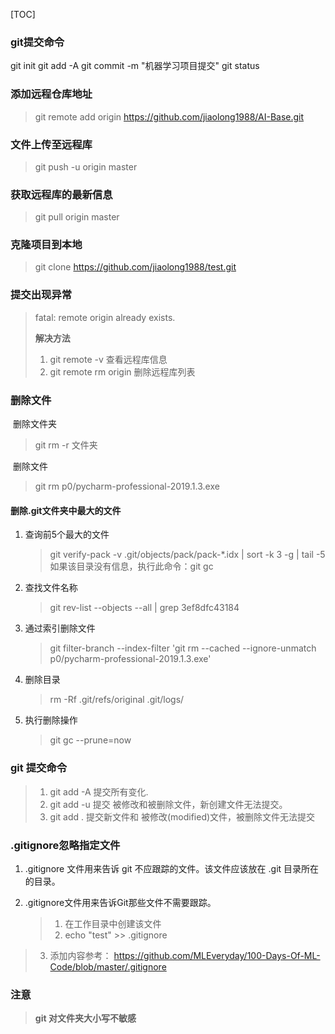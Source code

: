 [TOC]

### git提交命令

git init 
git add -A
git commit -m "机器学习项目提交"
git status

### 添加远程仓库地址
> git remote add origin https://github.com/jiaolong1988/AI-Base.git



### 文件上传至远程库

> git push -u origin master



### 获取远程库的最新信息

> git pull origin master



### 克隆项目到本地

> git clone https://github.com/jiaolong1988/test.git



### 提交出现异常

> fatal: remote origin already exists.  
>
> **解决方法**
>
> 1. git remote -v 查看远程库信息
> 2. git remote rm origin 删除远程库列表



### 删除文件

​	删除文件夹

> git rm -r 文件夹

​	删除文件

>  git rm  p0/pycharm-professional-2019.1.3.exe





#### 删除.git文件夹中最大的文件

1. 查询前5个最大的文件

   > git verify-pack -v .git/objects/pack/pack-*.idx | sort -k 3 -g | tail -5
   > 如果该目录没有信息，执行此命令：git gc

2. 查找文件名称

   > git rev-list --objects --all | grep 3ef8dfc43184

3. 通过索引删除文件

   > git filter-branch --index-filter 'git rm --cached --ignore-unmatch  p0/pycharm-professional-2019.1.3.exe'

4. 删除目录

   > rm -Rf .git/refs/original .git/logs/

5. 执行删除操作

   > git gc --prune=now



### git 提交命令

> 1. git add -A      提交所有变化.
> 2. git add -u      提交 被修改和被删除文件，新创建文件无法提交。
> 3. git add .        提交新文件和 被修改(modified)文件，被删除文件无法提交

### .gitignore忽略指定文件

1. .gitignore 文件用来告诉 git 不应跟踪的文件。该文件应该放在 .git 目录所在的目录。

2. .gitignore文件用来告诉Git那些文件不需要跟踪。

   	> 1.  在工作目录中创建该文件
    > 2.  echo "test" >> .gitignore 
> 3. 添加内容参考：
   >    https://github.com/MLEveryday/100-Days-Of-ML-Code/blob/master/.gitignore



### 注意

> **git 对文件夹大小写不敏感**